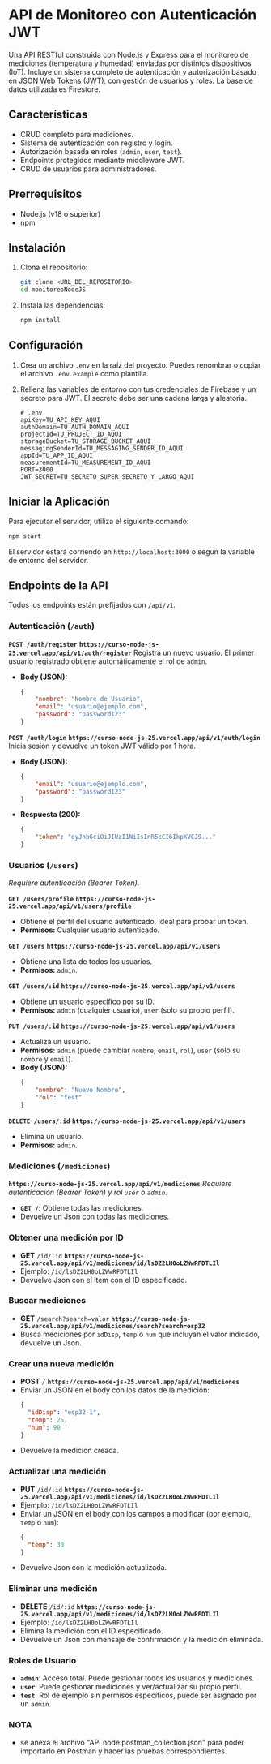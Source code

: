 # API de Monitoreo con Autenticación JWT

Una API RESTful construida con Node.js y Express para el monitoreo de mediciones (temperatura y humedad) enviadas por distintos dispositivos (IoT). 
Incluye un sistema completo de autenticación y autorización basado en JSON Web Tokens (JWT), con gestión de usuarios y roles. La base de datos utilizada es Firestore.

## Características

- CRUD completo para mediciones.
- Sistema de autenticación con registro y login.
- Autorización basada en roles (`admin`, `user`, `test`).
- Endpoints protegidos mediante middleware JWT.
- CRUD de usuarios para administradores.

## Prerrequisitos

- Node.js (v18 o superior)
- npm

## Instalación

1.  Clona el repositorio:
    ```bash
    git clone <URL_DEL_REPOSITORIO>
    cd monitoreoNodeJS
    ```

2.  Instala las dependencias:
    ```bash
    npm install
    ```

## Configuración

1.  Crea un archivo `.env` en la raíz del proyecto. Puedes renombrar o copiar el archivo `.env.example` como plantilla.

2.  Rellena las variables de entorno con tus credenciales de Firebase y un secreto para JWT. El secreto debe ser una cadena larga y aleatoria.

    ```
    # .env
    apiKey=TU_API_KEY_AQUI
    authDomain=TU_AUTH_DOMAIN_AQUI
    projectId=TU_PROJECT_ID_AQUI
    storageBucket=TU_STORAGE_BUCKET_AQUI
    messagingSenderId=TU_MESSAGING_SENDER_ID_AQUI
    appId=TU_APP_ID_AQUI
    measurementId=TU_MEASUREMENT_ID_AQUI
    PORT=3000
    JWT_SECRET=TU_SECRETO_SUPER_SECRETO_Y_LARGO_AQUI
    ```

## Iniciar la Aplicación

Para ejecutar el servidor, utiliza el siguiente comando:

```bash
npm start
```

El servidor estará corriendo en `http://localhost:3000` o segun la variable de entorno del servidor.

## Endpoints de la API

Todos los endpoints están prefijados con `/api/v1`.

### Autenticación (`/auth`)

**`POST /auth/register`**
**`https://curso-node-js-25.vercel.app/api/v1/auth/register`**
Registra un nuevo usuario. El primer usuario registrado obtiene automáticamente el rol de `admin`.

*   **Body (JSON):**
    ```json
    {
        "nombre": "Nombre de Usuario",
        "email": "usuario@ejemplo.com",
        "password": "password123"
    }
    ```

**`POST /auth/login`**
**`https://curso-node-js-25.vercel.app/api/v1/auth/login`**
Inicia sesión y devuelve un token JWT válido por 1 hora.

*   **Body (JSON):**
    ```json
    {
        "email": "usuario@ejemplo.com",
        "password": "password123"
    }
    ```
*   **Respuesta (200):**
    ```json
    {
        "token": "eyJhbGciOiJIUzI1NiIsInR5cCI6IkpXVCJ9..."
    }
    ```

### Usuarios (`/users`)

*Requiere autenticación (Bearer Token).*

**`GET /users/profile`**
**`https://curso-node-js-25.vercel.app/api/v1/users/profile`**

-   Obtiene el perfil del usuario autenticado. Ideal para probar un token.
-   **Permisos:** Cualquier usuario autenticado.

**`GET /users`**
**`https://curso-node-js-25.vercel.app/api/v1/users`**
-   Obtiene una lista de todos los usuarios.
-   **Permisos:** `admin`.

**`GET /users/:id`**
**`https://curso-node-js-25.vercel.app/api/v1/users`**

-   Obtiene un usuario específico por su ID.
-   **Permisos:** `admin` (cualquier usuario), `user` (solo su propio perfil).

**`PUT /users/:id`**
**`https://curso-node-js-25.vercel.app/api/v1/users`**

-   Actualiza un usuario.
-   **Permisos:** `admin` (puede cambiar `nombre`, `email`, `rol`), `user` (solo su `nombre` y `email`).
-   **Body (JSON):**
    ```json
    {
        "nombre": "Nuevo Nombre",
        "rol": "test"
    }
    ```

**`DELETE /users/:id`**
**`https://curso-node-js-25.vercel.app/api/v1/users`**
-   Elimina un usuario.
-   **Permisos:** `admin`.





### Mediciones (`/mediciones`)
**`https://curso-node-js-25.vercel.app/api/v1/mediciones`**
*Requiere autenticación (Bearer Token) y rol `user` o `admin`.*

- **`GET /`**: Obtiene todas las mediciones.
- Devuelve un Json con todas las mediciones.

### Obtener una medición por ID

- **GET** `/id/:id`
**`https://curso-node-js-25.vercel.app/api/v1/mediciones/id/lsDZ2LH0oLZWwRFDTLIl`**
- Ejemplo: `/id/lsDZ2LH0oLZWwRFDTLIl`
- Devuelve Json con el item con el ID especificado.

### Buscar mediciones

- **GET** `/search?search=valor`
**`https://curso-node-js-25.vercel.app/api/v1/mediciones/search?search=esp32`**
- Busca mediciones por `idDisp`, `temp` o `hum` que incluyan el valor indicado, devuelve un 
Json.

### Crear una nueva medición

- **POST** `/`
**`https://curso-node-js-25.vercel.app/api/v1/mediciones`**
- Enviar un JSON en el body con los datos de la medición:
  ```json
  {
    "idDisp": "esp32-1",
    "temp": 25,
    "hum": 90
  }
  ```
- Devuelve la medición creada.

### Actualizar una medición

- **PUT** `/id/:id`
**`https://curso-node-js-25.vercel.app/api/v1/mediciones/id/lsDZ2LH0oLZWwRFDTLIl`**
- Ejemplo: `/id/lsDZ2LH0oLZWwRFDTLIl`
- Enviar un JSON en el body con los campos a modificar (por ejemplo, `temp` o `hum`):
  ```json
  {
    "temp": 30
  }
  ```
- Devuelve Json con la medición actualizada.

### Eliminar una medición

- **DELETE** `/id/:id`
**`https://curso-node-js-25.vercel.app/api/v1/mediciones/id/lsDZ2LH0oLZWwRFDTLIl`**
- Ejemplo: `/id/lsDZ2LH0oLZWwRFDTLIl`
- Elimina la medición con el ID especificado.
- Devuelve un Json con mensaje de confirmación y la medición eliminada.



### Roles de Usuario

-   **`admin`**: Acceso total. Puede gestionar todos los usuarios y mediciones.
-   **`user`**: Puede gestionar mediciones y ver/actualizar su propio perfil.
-   **`test`**: Rol de ejemplo sin permisos específicos, puede ser asignado por un `admin`.

### NOTA
- se anexa el archivo "API node.postman_collection.json" para poder importarlo en Postman y hacer las pruebas correspondientes.